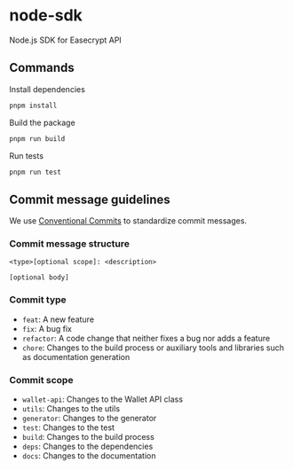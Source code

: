 # node-sdk

Node.js SDK for Easecrypt API

## Commands

Install dependencies

```bash
pnpm install
```

Build the package

```bash
pnpm run build
```

Run tests

```bash
pnpm run test
```

## Commit message guidelines

We use [Conventional Commits](https://conventionalcommits.org/) to standardize commit messages.

### Commit message structure

```
<type>[optional scope]: <description>

[optional body]
```

### Commit type

- `feat`: A new feature
- `fix`: A bug fix
- `refactor`: A code change that neither fixes a bug nor adds a feature
- `chore`: Changes to the build process or auxiliary tools and libraries such as documentation generation

### Commit scope

- `wallet-api`: Changes to the Wallet API class
- `utils`: Changes to the utils
- `generator`: Changes to the generator
- `test`: Changes to the test
- `build`: Changes to the build process
- `deps`: Changes to the dependencies
- `docs`: Changes to the documentation
